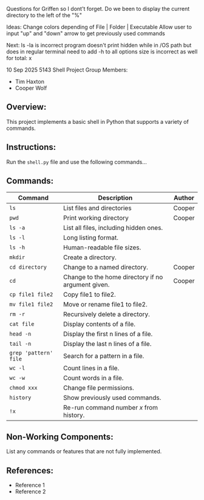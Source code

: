 Questions for Griffen so I dont't forget.
    Do we been to display the current directory to the left of the "%"

Ideas:
    Change colors depending of File | Folder | Executable
    Allow user to input "up" and "down" arrow to get previously used commands

Next:
    ls -la is incorrect
    program doesn't print hidden while in /OS path but does in regular terminal 
    need to add -h to all options
    size is incorrect as well for total: x


10 Sep 2025
5143 Shell Project
Group Members:
- Tim Haxton
- Cooper Wolf

## Overview:
This project implements a basic shell in Python that supports a variety of commands.

## Instructions:
Run the `shell.py` file and use the following commands...

## Commands:
| Command               | Description                                         | Author   |
|-----------------------|-----------------------------------------------------|----------|
| `ls`                  | List files and directories                          | Cooper |
| `pwd`                 | Print working directory                             | Cooper |
| `ls -a`               | List all files, including hidden ones.              |        |
| `ls -l`               | Long listing format.                                |        |
| `ls -h`               | Human-readable file sizes.                          |        |
| `mkdir`               | Create a directory.                                 |        |
| `cd directory`        | Change to a named directory.                        | Cooper |
| `cd`                  | Change to the home directory if no argument given.  | Cooper |
| `cp file1 file2`      | Copy file1 to file2.                                |        |
| `mv file1 file2`      | Move or rename file1 to file2.                      |        |
| `rm -r`               | Recursively delete a directory.                     |        |
| `cat file`            | Display contents of a file.                         |        |
| `head -n`             | Display the first n lines of a file.                |        |
| `tail -n`             | Display the last n lines of a file.                 |        |
| `grep 'pattern' file` | Search for a pattern in a file.                     |        |
| `wc -l`               | Count lines in a file.                              |        |
| `wc -w`               | Count words in a file.                              |        |
| `chmod xxx`           | Change file permissions.                            |        |
| `history`             | Show previously used commands.                      |        |
| `!x`                  | Re-run command number *x* from history.             |        |


## Non-Working Components:
List any commands or features that are not fully implemented.

## References:
- Reference 1
- Reference 2